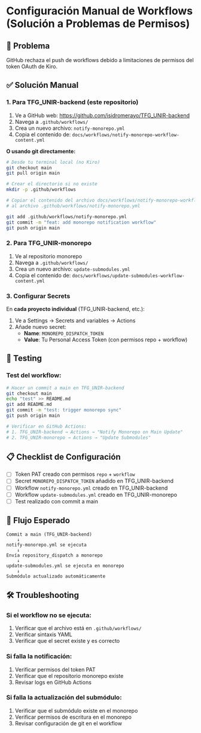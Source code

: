 # Configuración Manual de Workflows (Solución a Problemas de Permisos)

## 🚨 Problema
GitHub rechaza el push de workflows debido a limitaciones de permisos del token OAuth de Kiro.

## ✅ Solución Manual

### 1. **Para TFG_UNIR-backend (este repositorio)**

1. Ve a GitHub web: https://github.com/isidromerayo/TFG_UNIR-backend
2. Navega a `.github/workflows/`
3. Crea un nuevo archivo: `notify-monorepo.yml`
4. Copia el contenido de: `docs/workflows/notify-monorepo-workflow-content.yml`

**O usando git directamente:**
```bash
# Desde tu terminal local (no Kiro)
git checkout main
git pull origin main

# Crear el directorio si no existe
mkdir -p .github/workflows

# Copiar el contenido del archivo docs/workflows/notify-monorepo-workflow-content.yml
# al archivo .github/workflows/notify-monorepo.yml

git add .github/workflows/notify-monorepo.yml
git commit -m "feat: add monorepo notification workflow"
git push origin main
```

### 2. **Para TFG_UNIR-monorepo**

1. Ve al repositorio monorepo
2. Navega a `.github/workflows/`
3. Crea un nuevo archivo: `update-submodules.yml`
4. Copia el contenido de: `docs/workflows/update-submodules-workflow-content.yml`

### 3. **Configurar Secrets**

En **cada proyecto individual** (TFG_UNIR-backend, etc.):

1. Ve a Settings → Secrets and variables → Actions
2. Añade nuevo secret:
   - **Name**: `MONOREPO_DISPATCH_TOKEN`
   - **Value**: Tu Personal Access Token (con permisos repo + workflow)

## 🧪 Testing

### Test del workflow:
```bash
# Hacer un commit a main en TFG_UNIR-backend
git checkout main
echo "test" >> README.md
git add README.md
git commit -m "test: trigger monorepo sync"
git push origin main

# Verificar en GitHub Actions:
# 1. TFG_UNIR-backend → Actions → "Notify Monorepo on Main Update"
# 2. TFG_UNIR-monorepo → Actions → "Update Submodules"
```

## 📋 Checklist de Configuración

- [ ] Token PAT creado con permisos `repo` + `workflow`
- [ ] Secret `MONOREPO_DISPATCH_TOKEN` añadido en TFG_UNIR-backend
- [ ] Workflow `notify-monorepo.yml` creado en TFG_UNIR-backend
- [ ] Workflow `update-submodules.yml` creado en TFG_UNIR-monorepo
- [ ] Test realizado con commit a main

## 🔄 Flujo Esperado

```
Commit a main (TFG_UNIR-backend)
    ↓
notify-monorepo.yml se ejecuta
    ↓
Envía repository_dispatch a monorepo
    ↓
update-submodules.yml se ejecuta en monorepo
    ↓
Submódulo actualizado automáticamente
```

## 🛠️ Troubleshooting

### Si el workflow no se ejecuta:
1. Verificar que el archivo está en `.github/workflows/`
2. Verificar sintaxis YAML
3. Verificar que el secret existe y es correcto

### Si falla la notificación:
1. Verificar permisos del token PAT
2. Verificar que el repositorio monorepo existe
3. Revisar logs en GitHub Actions

### Si falla la actualización del submódulo:
1. Verificar que el submódulo existe en el monorepo
2. Verificar permisos de escritura en el monorepo
3. Revisar configuración de git en el workflow